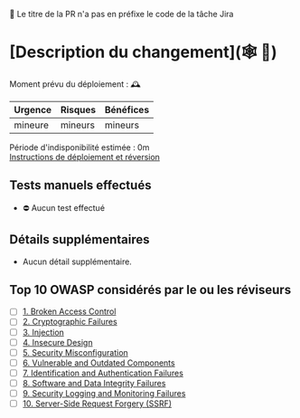 🙈 Le titre de la PR n'a pas en préfixe le code de la tâche Jira
# [Description du changement](🕸 🔗)    <!-- Insérer l'URL de la tâche -->

<!-- Moments de déploiement permis: https://docs.google.com/spreadsheets/d/1UhUUV7sHKhCgjBwtj7Imk2r88EV423CBxduyN0vBWSU -->

Moment prévu du déploiement : 🕰    <!-- YYYY-MM-DD AM/PM -->  

<!-- mineur / majeur / critique -->

| Urgence | Risques | Bénéfices |
| ------- | ------- | --------- |
| mineure | mineurs | mineurs   |

Période d'indisponibilité estimée : 0m  
[Instructions de déploiement et réversion](https://www.notion.so/getmercantile/Software-Development-Process-95b1d55168cf44aa96efc5629dec795d)  

## Tests manuels effectués

- ⛔️ Aucun test effectué

## Détails supplémentaires <!-- gif, explication de haut-niveau des décisions d'implémentation prises, questions, ... -->

- Aucun détail supplémentaire.

## Top 10 OWASP considérés par le ou les réviseurs

- [ ] [1. Broken Access Control](https://owasp.org/Top10/A01_2021-Broken_Access_Control/)
- [ ] [2. Cryptographic Failures](https://owasp.org/Top10/A02_2021-Cryptographic_Failures/)
- [ ] [3. Injection](https://owasp.org/Top10/A03_2021-Injection/)
- [ ] [4. Insecure Design](https://owasp.org/Top10/A04_2021-Insecure_Design/)
- [ ] [5. Security Misconfiguration](https://owasp.org/Top10/A05_2021-Security_Misconfiguration/)
- [ ] [6. Vulnerable and Outdated Components](https://owasp.org/Top10/A06_2021-Vulnerable_and_Outdated_Components/)
- [ ] [7. Identification and Authentication Failures](https://owasp.org/Top10/A07_2021-Identification_and_Authentication_Failures/)
- [ ] [8. Software and Data Integrity Failures](https://owasp.org/Top10/A08_2021-Software_and_Data_Integrity_Failures/)
- [ ] [9. Security Logging and Monitoring Failures](https://owasp.org/Top10/A09_2021-Security_Logging_and_Monitoring_Failures/)
- [ ] [10. Server-Side Request Forgery (SSRF)](https://owasp.org/Top10/A10_2021-Server-Side_Request_Forgery_%28SSRF%29/)
